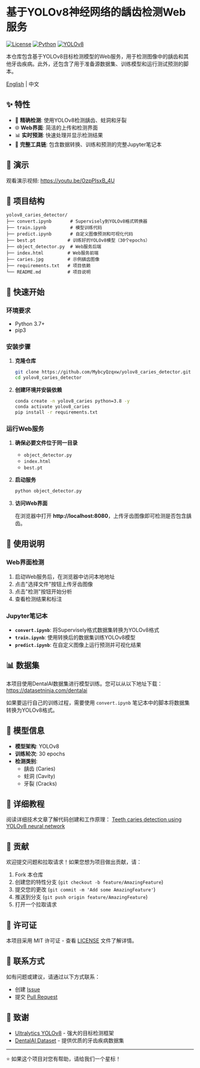 # 基于YOLOv8神经网络的龋齿检测Web服务

[![License](https://img.shields.io/badge/license-MIT-blue.svg)](LICENSE)
[![Python](https://img.shields.io/badge/python-3.7+-blue.svg)](https://www.python.org/downloads/)
[![YOLOv8](https://img.shields.io/badge/YOLOv8-Ultralytics-orange.svg)](https://github.com/ultralytics/ultralytics)

本仓库包含基于YOLOv8目标检测模型的Web服务，用于检测图像中的龋齿和其他牙齿疾病。此外，还包含了用于准备源数据集、训练模型和运行测试预测的脚本。

[English](README.md) | 中文

## ✨ 特性

- 🦷 **精确检测**: 使用YOLOv8检测龋齿、蛀洞和牙裂
- 🌐 **Web界面**: 简洁的上传和检测界面
- 📊 **实时预测**: 快速处理并显示检测结果
- 📓 **完整工具链**: 包含数据转换、训练和预测的完整Jupyter笔记本

## 🎯 演示

观看演示视频: https://youtu.be/OzpPIsxB_4U

## 📁 项目结构

```
yolov8_caries_detector/
├── convert.ipynb       # Supervisely到YOLOv8格式转换器
├── train.ipynb         # 模型训练代码
├── predict.ipynb       # 自定义图像预测和可视化代码
├── best.pt            # 训练好的YOLOv8模型（30个epochs）
├── object_detector.py  # Web服务后端
├── index.html         # Web服务前端
├── caries.jpg         # 示例龋齿图像
├── requirements.txt   # 项目依赖
└── README.md          # 项目说明
```

## 🚀 快速开始

### 环境要求

- Python 3.7+
- pip3

### 安装步骤

1. **克隆仓库**
   ```bash
   git clone https://github.com/MybcyQzqxw/yolov8_caries_detector.git
   cd yolov8_caries_detector
   ```

2. **创建环境并安装依赖**
   ```bash
   conda create -n yolov8_caries python=3.8 -y
   conda activate yolov8_caries
   pip install -r requirements.txt
   ```

### 运行Web服务

1. **确保必要文件位于同一目录**
   - `object_detector.py`
   - `index.html` 
   - `best.pt`

2. **启动服务**
   ```bash
   python object_detector.py
   ```

3. **访问Web界面**
   
   在浏览器中打开 **http://localhost:8080**，上传牙齿图像即可检测是否包含龋齿。

## 📖 使用说明

### Web界面检测
1. 启动Web服务后，在浏览器中访问本地地址
2. 点击"选择文件"按钮上传牙齿图像
3. 点击"检测"按钮开始分析
4. 查看检测结果和标注

### Jupyter笔记本

- **`convert.ipynb`**: 将Supervisely格式数据集转换为YOLOv8格式
- **`train.ipynb`**: 使用转换后的数据集训练YOLOv8模型
- **`predict.ipynb`**: 在自定义图像上运行预测并可视化结果

## 📊 数据集

本项目使用DentalAI数据集进行模型训练。您可以从以下地址下载：
https://datasetninja.com/dentalai

如果要运行自己的训练过程，需要使用 `convert.ipynb` 笔记本中的脚本将数据集转换为YOLOv8格式。

## 🔧 模型信息

- **模型架构**: YOLOv8
- **训练轮次**: 30 epochs
- **检测类别**: 
  - 龋齿 (Caries)
  - 蛀洞 (Cavity) 
  - 牙裂 (Cracks)

## 📝 详细教程

阅读详细技术文章了解代码创建和工作原理：
[Teeth caries detection using YOLOv8 neural network](https://dev.to/andreygermanov/teeth-caries-detection-using-yolov8-neural-network-3fap)

## 🤝 贡献

欢迎提交问题和拉取请求！如果您想为项目做出贡献，请：

1. Fork 本仓库
2. 创建您的特性分支 (`git checkout -b feature/AmazingFeature`)
3. 提交您的更改 (`git commit -m 'Add some AmazingFeature'`)
4. 推送到分支 (`git push origin feature/AmazingFeature`)
5. 打开一个拉取请求

## 📄 许可证

本项目采用 MIT 许可证 - 查看 [LICENSE](LICENSE) 文件了解详情。

## 📧 联系方式

如有问题或建议，请通过以下方式联系：

- 创建 [Issue](https://github.com/MybcyQzqxw/yolov8_caries_detector/issues)
- 提交 [Pull Request](https://github.com/MybcyQzqxw/yolov8_caries_detector/pulls)

## 🌟 致谢

- [Ultralytics YOLOv8](https://github.com/ultralytics/ultralytics) - 强大的目标检测框架
- [DentalAI Dataset](https://datasetninja.com/dentalai) - 提供优质的牙齿疾病数据集

---

⭐ 如果这个项目对您有帮助，请给我们一个星标！
